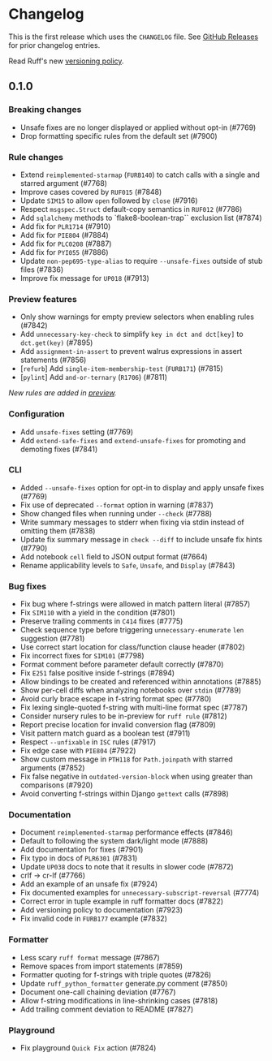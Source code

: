 # Changelog

This is the first release which uses the `CHANGELOG` file. See [GitHub Releases](https://github.com/astral-sh/ruff/releases) for prior changelog entries.

Read Ruff's new [versioning policy](https://docs.astral.sh/ruff/versioning/).

## 0.1.0

### Breaking changes

- Unsafe fixes are no longer displayed or applied without opt-in (#7769)
- Drop formatting specific rules from the default set (#7900)

### Rule changes

- Extend `reimplemented-starmap` (`FURB140`) to catch calls with a single and starred argument (#7768)
- Improve cases covered by `RUF015` (#7848)
- Update `SIM15` to allow `open` followed by `close` (#7916)
- Respect `msgspec.Struct` default-copy semantics in `RUF012` (#7786)
- Add `sqlalchemy` methods to \`flake8-boolean-trap\`\` exclusion list (#7874)
- Add fix for `PLR1714` (#7910)
- Add fix for `PIE804` (#7884)
- Add fix for `PLC0208` (#7887)
- Add fix for `PYI055` (#7886)
- Update `non-pep695-type-alias` to require `--unsafe-fixes` outside of stub files (#7836)
- Improve fix message for `UP018` (#7913)

### Preview features

- Only show warnings for empty preview selectors when enabling rules (#7842)
- Add `unnecessary-key-check` to simplify `key in dct and dct[key]` to `dct.get(key)` (#7895)
- Add `assignment-in-assert` to prevent walrus expressions in assert statements (#7856)
- \[`refurb`\] Add `single-item-membership-test` (`FURB171`) (#7815)
- \[`pylint`\] Add `and-or-ternary` (`R1706`) (#7811)

_New rules are added in [preview](https://docs.astral.sh/ruff/preview/)._

### Configuration

- Add `unsafe-fixes` setting (#7769)
- Add `extend-safe-fixes` and `extend-unsafe-fixes` for promoting and demoting fixes (#7841)

### CLI

- Added `--unsafe-fixes` option for opt-in to display and apply unsafe fixes (#7769)
- Fix use of deprecated `--format` option in warning (#7837)
- Show changed files when running under `--check` (#7788)
- Write summary messages to stderr when fixing via stdin instead of omitting them (#7838)
- Update fix summary message in `check --diff` to include unsafe fix hints (#7790)
- Add notebook `cell` field to JSON output format (#7664)
- Rename applicability levels to `Safe`, `Unsafe`, and `Display` (#7843)

### Bug fixes

- Fix bug where f-strings were allowed in match pattern literal (#7857)
- Fix `SIM110` with a yield in the condition (#7801)
- Preserve trailing comments in `C414` fixes (#7775)
- Check sequence type before triggering `unnecessary-enumerate` `len` suggestion (#7781)
- Use correct start location for class/function clause header (#7802)
- Fix incorrect fixes for `SIM101` (#7798)
- Format comment before parameter default correctly (#7870)
- Fix `E251` false positive inside f-strings (#7894)
- Allow bindings to be created and referenced within annotations (#7885)
- Show per-cell diffs when analyzing notebooks over `stdin` (#7789)
- Avoid curly brace escape in f-string format spec (#7780)
- Fix lexing single-quoted f-string with multi-line format spec (#7787)
- Consider nursery rules to be in-preview for `ruff rule` (#7812)
- Report precise location for invalid conversion flag (#7809)
- Visit pattern match guard as a boolean test (#7911)
- Respect `--unfixable` in `ISC` rules (#7917)
- Fix edge case with `PIE804` (#7922)
- Show custom message in `PTH118` for `Path.joinpath` with starred arguments (#7852)
- Fix false negative in `outdated-version-block` when using greater than comparisons (#7920)
- Avoid converting f-strings within Django `gettext` calls (#7898)

### Documentation

- Document `reimplemented-starmap` performance effects (#7846)
- Default to following the system dark/light mode (#7888)
- Add documentation for fixes (#7901)
- Fix typo in docs of `PLR6301` (#7831)
- Update `UP038` docs to note that it results in slower code (#7872)
- crlf -> cr-lf (#7766)
- Add an example of an unsafe fix (#7924)
- Fix documented examples for `unnecessary-subscript-reversal` (#7774)
- Correct error in tuple example in ruff formatter docs (#7822)
- Add versioning policy to documentation (#7923)
- Fix invalid code in `FURB177` example (#7832)

### Formatter

- Less scary `ruff format` message (#7867)
- Remove spaces from import statements (#7859)
- Formatter quoting for f-strings with triple quotes (#7826)
- Update `ruff_python_formatter` generate.py comment (#7850)
- Document one-call chaining deviation (#7767)
- Allow f-string modifications in line-shrinking cases (#7818)
- Add trailing comment deviation to README (#7827)

### Playground

- Fix playground `Quick Fix` action (#7824)

